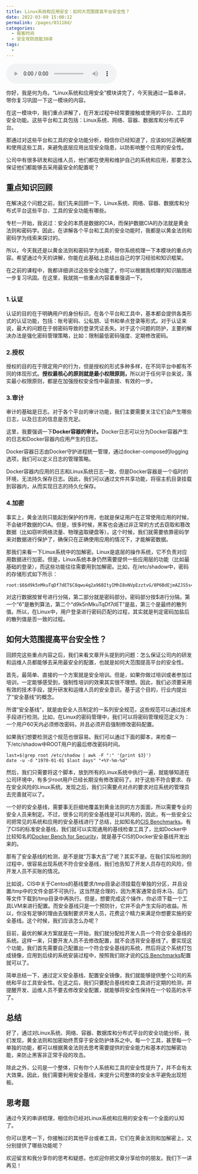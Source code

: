 ```yaml
---
title: Linux系统和应用安全：如何大范围提高平台安全性？
date: 2022-03-09 15:00:12
permalink: /pages/03118d/
categories:
  - 极客时间
  - 安全攻防技能30讲
tags:
  - 
---
```

<audio title="模块串讲（二）.Linux系统和应用安全：如何大范围提高平台安全性？" src="https://static001.geekbang.org/resource/audio/b3/f1/b3ebdab00eaecff243e3df8ed01229f1.mp3" controls="controls"></audio> 
<p>你好，我是何为舟。“Linux系统和应用安全”模块讲完了，今天我通过一篇串讲，带你复习巩固一下这一模块的内容。</p><p>在这一模块中，我们重点讲解了，在开发过程中经常要接触或使用的平台、工具的安全功能。这些平台和工具包括：Linux系统、网络、容器、数据库和分布式平台。</p><p>那通过对这些平台和工具的安全功能分析，相信你已经知道了，应该如何正确配置和使用这些工具，来避免底层应用出现安全隐患，以防影响整个应用的安全性。</p><p>公司中有很多研发和运维人员，他们都在使用和维护自己的系统和应用，那要怎么保证他们都能够去采用最安全的配置呢？</p><h2>重点知识回顾</h2><p>在解决这个问题之前，我们先来回顾一下，Linux系统、网络、容器、数据库和分布式平台这些平台、工具的安全功能有哪些。</p><p>专栏一开始，我说过：安全的本质是数据的CIA，而保护数据CIA的办法就是黄金法则和密码学。因此，在讲解各个平台和工具的安全功能时，我都是以黄金法则和密码学为线索来探讨的。</p><p>所以，今天我还是以黄金法则和密码学为线索，带你系统梳理一下本模块的重点内容。希望通过今天的讲解，你能在此基础上总结出自己的学习经验和知识框架。</p><p>在之前的课程中，我都详细讲过这些安全功能了，你可以根据我梳理的知识脑图进一步复习巩固。在这里，我就挑一些重点内容着重强调一下。</p><!-- [[[read_end]]] --><p><img src="https://static001.geekbang.org/resource/image/12/35/12d23b6cfa9f6813fef65a447a15cd35.jpg" alt=""></p><h3>1.认证</h3><p>认证的目的在于明确用户的身份标识。在各个平台和工具中，基本都会提供各类形式的认证功能，包括：账号密码、公私钥、证书和单点登录等形式。对于认证来说，最大的问题在于弱密码导致的登录凭证丢失。对于这个问题的防护，主要的解决办法是强化密码管理策略，比如：限制最低密码强度、定期修改密码。</p><h3>2.授权</h3><p>授权的目的在于限定用户的行为，但是授权的形式多种多样，在不同平台中都有不同的体现形式。<strong>授权最核心的原则就是最小权限原则，</strong>所以对于任何平台来说，落实最小权限原则，都是在加强授权安全性中最直接、有效的一步。</p><h3>3.审计</h3><p>审计的基础是日志。对于各个平台的审计功能，我们主要需要关注它们会产生哪些日志，以及日志的信息是否充足。</p><p>这里，我要强调一下<strong>Docker容器的审计。</strong>Docker日志可以分为Docker容器产生的日志和Docker容器内应用产生的日志。</p><p>Docker容器日志由Docker守护进程统一管理，通过docker-compose的logging选项，我们可以定义日志的管理策略。</p><p>Docker容器内应用的日志和Linux系统日志一致，但是Docker容器是一个临时的环境，无法持久保存日志。因此，我们可以通过文件共享功能，将宿主机目录挂载到容器内，从而实现日志的持久化保存。</p><h3>4.加密</h3><p>事实上，黄金法则只能起到保护的作用，也就是保证用户在正常使用应用的时候，不会破坏数据的CIA。但是，很多时候，黑客也会通过非正常的方式去窃取和篡改数据（比如窃听网络流量、物理盗取硬盘等）。这个时候，我们就需要依靠密码学来对数据进行保护了，确保只在正确使用应用的情况下，才能解密数据。</p><p>那我们来看一下Linux系统中的加解密。Linux是底层的操作系统，它不负责对应用数据进行加密。但是，Linux系统本身仍然需要提供一些应用层的功能（比如最基础的登录），而这些功能往往需要用到加解密。比如，在/etc/shadow中，密码的存储形式如下所示：</p><pre><code>root:$6$d9k5nMkuTqDf7dET$C8qwu4q2a96BItyIMhI8oNVpEzztvG/8P6BdEjmAZJS5s4Ad66MI9HxKDtImz7m.QSvVZgk7BhCLM5pFnro1U0::0:99999:7:::
</code></pre><p>对这行数据按冒号进行分隔，第二部分就是密码部分。密码部分按$进行分隔，第一个“6”是散列算法，第二个“d9k5nMkuTqDf7dET”是盐，第三个是最终的散列值。所以，在Linux中，用户登录进行密码匹配的过程，其实就是判定密码加盐后的散列值是否一致的过程。</p><h2>如何大范围提高平台安全性？</h2><p>回顾完这些重点内容之后，我们来看文章开头提到的问题：怎么保证公司内的研发和运维人员都能够去采用最安全的配置，也就是如何大范围提高平台的安全性。</p><p>首先，最简单、直接的一个方案就是安全培训。但是，如果你做过培训或者参加过培训，一定能够感受到，强制性培训的效果其实很不理想。因此，我们必须要采用有效的技术手段，提升研发和运维人员的安全意识。基于这个目的，行业内提出了“安全基线”的概念。</p><p>所谓“安全基线”，就是由安全人员制定的一系列安全规范，这些规范可以通过技术手段进行检测。比如，在Linux的密码管理中，我们可以将密码管理规范定义为：一个用户60天内必须修改密码，并且必须开启强制修改密码配置。</p><p>如果我们想要检测这个规范也很容易。我们可以通过下面的脚本，来检查一下/etc/shadow中ROOT用户的最后修改密码时间。</p><pre><code>last=$(grep root /etc/shadow | awk -F &quot;:&quot; '{print $3}')
date -u -d &quot;1970-01-01 $last days&quot; &quot;+%Y-%m-%d&quot;
</code></pre><p>然后，我们只需要将这个脚本，放到所有的Linux系统中执行一遍，就能够知道在公司环境中，有多少root用户已经长期没有修改密码了。对于这些不符合要求、存在安全风险的Linux系统。发现之后，我们只需要点对点的要求对应系统的管理员去完善就可以了。</p><p>一个好的安全基线，需要事无巨细地覆盖到黄金法则的方方面面，所以需要专业的安全人员来制定。不过，很多公司的安全基线是可以共用的，因此，有一些安全公司把常见的系统和应用的安全基线进行了总结，比如知名的<a href="https://www.cisecurity.org/cis-benchmarks/">CIS Benchmarks</a>。有了CIS的标准安全基线，我们就可以实现通用的基线检查工具了，比如Docker中比较知名的<a href="https://github.com/docker/docker-bench-security">Docker Bench for Security</a>，就是基于CIS的Docker安全基线开发出来的。</p><p>那有了安全基线的检测，是不是就“万事大吉”了呢？其实不是。在我们实际检测的过程中，很容易出现系统不符合安全基线，我们也告知了开发人员存在的风险，但开发人员不买账的情况。</p><p>比如说，CIS中关于Centos的基线要求/tmp目录必须挂载在单独的分区，并且设置/tmp中的文件全部不可执行。这当然是合理的，因为黑客通常会将木马、后门等文件下载到/tmp目录中再执行。但是，想要完成这个操作，你必须下载一个工具LVM来进行配置。而安全基线只是一个预防针，它并不会产生实际的收益。所以，你没有足够的理由去强制要求开发人员，花费这个精力来满足你想要实施的安全基线。这个时候，我们应该怎么办呢？</p><p>目前，最优的解决方案就是在一开始，我们就分配给开发人员一个符合安全基线的系统。这样一来，只要开发人员不去修改配置，就不会违背安全基线了。要实现这个功能，我们首先需要自己配置出一个符合安全基线的系统，然后将这个系统打包成镜像，应用到后续的系统安装过程中，按照我们刚才说的<a href="https://www.cisecurity.org/cis-benchmarks/">CIS Benchmarks</a>配置就可以了。</p><p>简单总结一下，通过定义安全基线、配置安全镜像，我们就能够提供整个公司的系统和平台工具安全性。在这之后，我们只要配合基线检查工具进行定期的检测，并提醒开发、运维人员不要去修改安全配置，就能够将安全性保持在一个较高的水平了。</p><h2>总结</h2><p>好了，通过对Linux系统、网络、容器、数据库和分布式平台的安全功能分析，我们发现，黄金法则和加密始终贯穿于安全防护体系之中。每一个工具，甚至每一个单独的功能，都可以根据黄金法则去思考需要提供的安全能力和基本的加解密功能，来防止黑客非正常手段的攻击。</p><p>除此之外，公司是一个整体，只有你个人系统和工具的安全性提升了，并不会有太大效果。因此，我们需要利用安全基线，来提升公司整体的安全水平避免出现短板。</p><h2>思考题</h2><p>通过今天的串讲梳理，相信你已经对Linux系统和应用的安全有一个全面的认知了。</p><p>你可以思考一下，你接触过的其他平台或者工具，它们在黄金法则和加解密上，又分别提供了哪些功能呢？</p><p>欢迎留言和我分享你的思考和疑惑，也欢迎你把文章分享给你的朋友。我们下一讲再见！</p>